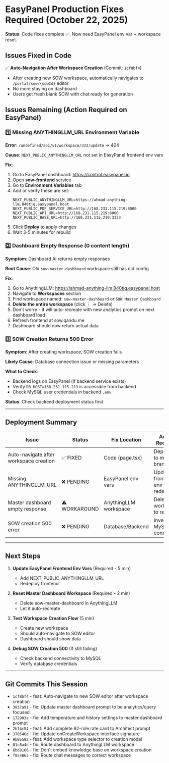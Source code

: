 # EasyPanel Production Fixes Required (October 22, 2025)

**Status**: Code fixes complete ✅. Now need EasyPanel env var + workspace reset.

## Issues Fixed in Code

✅ **Auto-Navigation After Workspace Creation** (Commit: `1cf8bf4`)
- After creating new SOW workspace, automatically navigates to `/portal/sow/{sowId}` editor
- No more staying on dashboard
- Users get fresh blank SOW with chat ready for generation

## Issues Remaining (Action Required on EasyPanel)

### 1️⃣ Missing ANYTHINGLLM_URL Environment Variable

**Error**: `/undefined/api/v1/workspace/333/update` → 404

**Cause**: `NEXT_PUBLIC_ANYTHINGLLM_URL` not set in EasyPanel frontend env vars

**Fix**:
1. Go to EasyPanel dashboard: https://control.easypanel.io
2. Open **sow-frontend** service
3. Go to **Environment Variables** tab
4. Add or verify these are set:
   ```
   NEXT_PUBLIC_ANYTHINGLLM_URL=https://ahmad-anything-llm.840tjq.easypanel.host
   NEXT_PUBLIC_PDF_SERVICE_URL=http://168.231.115.219:8000
   NEXT_PUBLIC_API_URL=http://168.231.115.219:8000
   NEXT_PUBLIC_BASE_URL=http://168.231.115.219:3333
   ```
5. Click **Deploy** to apply changes
6. Wait 3-5 minutes for rebuild

### 2️⃣ Dashboard Empty Response (0 content length)

**Symptom**: Dashboard AI returns empty responses

**Root Cause**: Old `sow-master-dashboard` workspace still has old config

**Fix**:
1. Go to AnythingLLM: https://ahmad-anything-llm.840tjq.easypanel.host
2. Navigate to **Workspaces** section
3. Find workspace named: `sow-master-dashboard` or `SOW Master Dashboard`
4. **Delete the entire workspace** (click ⋮ → Delete)
5. Don't worry - it will auto-recreate with new analytics prompt on next dashboard load
6. Refresh frontend at sow.qandu.me
7. Dashboard should now return actual data

### 3️⃣ SOW Creation Returns 500 Error

**Symptom**: After creating workspace, SOW creation fails

**Likely Cause**: Database connection issue or missing parameters

**What to Check**:
- Backend logs on EasyPanel (if backend service exists)
- Verify `DB_HOST=168.231.115.219` is accessible from backend
- Check MySQL user credentials in backend `.env`

**Status**: Check backend deployment status first

---

## Deployment Summary

| Issue | Status | Fix Location | Action Required |
|-------|--------|---|---|
| Auto-navigate after workspace creation | ✅ FIXED | Code (page.tsx) | Deployed to main branch |
| Missing ANYTHINGLLM_URL | ❌ PENDING | EasyPanel env vars | Update frontend env vars + redeploy |
| Master dashboard empty response | ⚠️ WORKAROUND | AnythingLLM workspace | Delete old workspace to reset |
| SOW creation 500 error | ❌ PENDING | Database/Backend | Investigate MySQL connection |

---

## Next Steps

1. **Update EasyPanel Frontend Env Vars** (Required - 5 min)
   - Add NEXT_PUBLIC_ANYTHINGLLM_URL
   - Redeploy frontend
   
2. **Reset Master Dashboard Workspace** (Required - 2 min)
   - Delete sow-master-dashboard in AnythingLLM
   - Let it auto-recreate
   
3. **Test Workspace Creation Flow** (5 min)
   - Create new workspace
   - Should auto-navigate to SOW editor
   - Dashboard should show data

4. **Debug SOW Creation 500** (If still failing)
   - Check backend connectivity to MySQL
   - Verify database credentials

---

## Git Commits This Session

- `1cf8bf4` - feat: Auto-navigate to new SOW editor after workspace creation
- `3837a91` - fix: Update master dashboard prompt to be analytics/query focused
- `172903a` - fix: Add temperature and history settings to master dashboard prompt
- `2b14c54` - feat: Add complete 82-role rate card to Architect prompt
- `370546d` - fix: Update onCreateWorkspace interface signature
- `9b05592` - feat: Add workspace type selector to creation modal
- `01c8a4d` - fix: Route dashboard to AnythingLLM workspace
- `6bd8166` - fix: Don't embed knowledge base on workspace creation
- `f854863` - fix: Route chat messages to correct workspace
